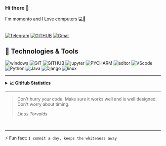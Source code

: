 
<!-- 
<h1 style="font-size: 10rem; background: linear-gradient(to right, #437ccd, #45d6ca); background-clip: initial; -webkit-background-clip: text; -webkit-text-fill-color: transparent;">
    Momento   
</h1> 
-->

### Hi there 👋 
I'm momento and I Love computers 💻🧡<br><br>


<!--
hidden for noobs, LOL!!!
[![Instagram](https://img.shields.io/badge/Instagram-%23E4405F.svg?style=for-the-badge&logo=Instagram&logoColor=white)](https://instagram.com/ali.momento)
[![Youtube](https://img.shields.io/badge/Youtube-%23FF0000.svg?style=for-the-badge&logo=YouTube&logoColor=white)](https://www.youtube.com/channel/)
-->
[![Telegram](https://img.shields.io/badge/Channel-2CA5E0?style=for-the-badge&logo=telegram&logoColor=white)](https://t.me/happy_c0d3r)
[![GITHUB](https://img.shields.io/badge/github-%23121011.svg?style=for-the-badge&logo=github&logoColor=black&color=white)](https://github.com/ali-moments)
[![Gmail](https://img.shields.io/badge/-Gmail-c14438?style=for-the-badge&logo=Gmail&logoColor=white)](mailto:ali.momento2334@gmail.com)

## 🔧 Technologies & Tools
![windows](https://img.shields.io/badge/Windows-0078D6?style=for-the-badge&logo=windows&logoColor=white)
![GIT](https://img.shields.io/badge/git-%23F05033.svg?style=for-the-badge&logo=git&logoColor=white)
![GITHUB](https://img.shields.io/badge/github-%23121011.svg?style=for-the-badge&logo=github&logoColor=white)
![jupyter](https://img.shields.io/badge/Jupyter-%23F37626.svg?style=for-the-badge&logo=Jupyter&logoColor=white)
![PYCHARM](https://img.shields.io/badge/pycharm-143?style=for-the-badge&logo=pycharm&logoColor=black&color=black&labelColor=green)
![editor](https://img.shields.io/badge/IntelliJIDEA-000000.svg?style=for-the-badge&logo=intellij-idea&logoColor=blue)
![VScode](https://img.shields.io/badge/VisualStudioCode-0078d7.svg?style=for-the-badge&logo=visual-studio-code&logoColor=white)
![Python](https://img.shields.io/badge/python-%2314354C.svg?style=for-the-badge&logo=python&logoColor=white)
![Java](https://img.shields.io/badge/java-%23ED8B00.svg?style=for-the-badge&logo=java&logoColor=white)
![Django](https://img.shields.io/badge/django-%23092E20.svg?style=for-the-badge&logo=django&logoColor=white)
![linux](https://img.shields.io/badge/Linux-FCC624?style=for-the-badge&logo=linux&logoColor=black)
<br>
<hr/>
<details>
  <summary><b>&#x1f4c8; GitHub Statistics</b></summary>
  <div>
    <img height="135px" width="400px" src="https://github-readme-stats.vercel.app/api?username=ali-moments&hide_title=true&hide_border=true&show_icons=true&include_all_commits=true&count_private=true&line_height=21&theme=tokyonight" />
    <img height="135px" width="362px" src="https://github-readme-stats.vercel.app/api/top-langs/?username=ali-moments&hide=html&hide_title=true&hide_border=true&layout=compact&langs_count=8&theme=tokyonight" />
  </div>
  <div>
    <img height="250px" width="770px" src="https://activity-graph.herokuapp.com/graph?username=ali-moments&theme=react-dark&area=true" />
  </div>
</details>
<hr/>

> Don't hurry your code. Make sure it works well and is well designed. Don't worry about timing.
>
> *Linus Torvalds*

<br><hr>

⚡ Fun fact: `1 commit a day, keeps the whiteness away`

<br>







<!--
- 🔭 `I’m currently working on a voice assistant that I named him SOLDIER!`
- 🌱 `I’m currently learning Java`
- 👯 `I’m looking to collaborate on Minecraft plugins and mods.`
- 💬 `Ask me about any thing you want`
- ⚡ Fun fact: `1 commit a day, keeps the whiteness away` 
-->
<!--
![visits](https://visitor-badge.glitch.me/badge?page_id=ali-moments)
[![Telegram](https://img.shields.io/static/v1.svg?label=Telegram&message=@happy_c0d3r&color=grey&logo=telegram&labelColor=0088ff&style=social)](https://t.me/happy_c0d3r)
[![Instagram](https://img.shields.io/badge/Instagram-follow-0088ff.svg?logo=instagram&logoColor=white)](https://www.instagram.com/ali.momento/)
[![Github Gists](https://img.shields.io/github/followers/ali-moments?color=0088ff&label=Gists&logoColor=blue&style=social)](https://gist.github.com/ali-moments)
-->
<!--
![Anurag's GitHub stats](https://github-readme-stats.vercel.app/api?username=nimiology&show_icons=true&theme=nord) 
-->
<!-- ![ali's github stats](https://github-readme-stats.vercel.app/api?username=ali-moments&show_icons=true&&hide_border=true) -->

<!-- ![ali's github stats](https://github-readme-stats.vercel.app/api?username=ali-moments&show_icons=true&&hide_border=true) -->

<!-- ![github card perfect name](https://github.com/ali-moments/ali-moments/blob/master/me.png?raw=true) -->

<!--
<p align="center">
    <img src="https://github-readme-stats.vercel.app/api?username=ali-moments&show_icons=true&hide_border=true&bg_color=35,638aff,36509e,283357&title_color=e6e6e6&text_color=f2f2f2&icon_color=eba254" alt="Profile Stats">
</p>
-->

 <!-- <figure><embed src="https://wakatime.com/share/@ali_moments/a4ad5f0c-9f3d-4c27-8eda-ad1ee21260c3.svg" alt="languages over last year" width="60%"></embed></figure>  -->

<!-- <img src="https://wakatime.com/share/@ali_moments/a4ad5f0c-9f3d-4c27-8eda-ad1ee21260c3.svg" alt="languages over last year" width="60%"/> -->

<!--
[buy me a coffee](https://www.coffeete.ir/alimomento)

| If you consider buying me a coffee/tea 🥺👉👈  | <a href="http://www.coffeete.ir/alimomento" target="_blank"><img src="https://cdn.buymeacoffee.com/buttons/v2/default-red.png" alt="Buy Me A Coffee" width="150" ></a>|
 | ----------------- | ------------------- |

-->
